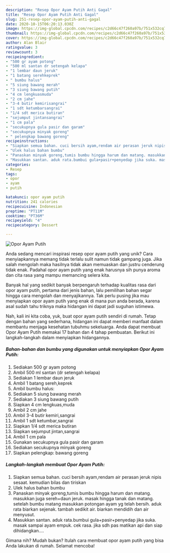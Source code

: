 ```yaml
---
description: "Resep Opor Ayam Putih Anti Gagal"
title: "Resep Opor Ayam Putih Anti Gagal"
slug: 251-resep-opor-ayam-putih-anti-gagal
date: 2020-10-15T06:20:13.030Z
image: https://img-global.cpcdn.com/recipes/c2d66c47f260a97b/751x532cq70/opor-ayam-putih-foto-resep-utama.jpg
thumbnail: https://img-global.cpcdn.com/recipes/c2d66c47f260a97b/751x532cq70/opor-ayam-putih-foto-resep-utama.jpg
cover: https://img-global.cpcdn.com/recipes/c2d66c47f260a97b/751x532cq70/opor-ayam-putih-foto-resep-utama.jpg
author: Alan Blair
ratingvalue: 3
reviewcount: 3
recipeingredient:
- "500 gr ayam potong"
- "500 ml santan dr setengah kelapa"
- "1 lembar daun jeruk"
- "1 batang serehkeprek"
- " bumbu halus"
- "5 siung bawang merah"
- "3 siung bawang putih"
- "4 cm lengkuasmuda"
- "2 cm jahe"
- "3-4 butir kemirisangrai"
- "1 sdt ketumbarsangrai"
- "1/4 sdt merica butiran"
- "sejumput jintansangrai"
- "1 cm pala"
- "secukupnya gula pasir dan garam"
- "secukupnya minyak goreng"
- " pelengkap bawang goreng"
recipeinstructions:
- "Siapkan semua bahan. cuci bersih ayam,rendam air perasan jeruk nipis sesaat. kemudian bilas dan tiriskan"
- "Ulek halus bahan bumbu"
- "Panaskan minyak goreng,tumis bumbu hingga harum dan matang. masukkan juga sereh+daun jeruk. masak hingga tanak dan matang. setelah bumbu matang masukkan potongan ayam yg telah bersih. aduk rata biarkan sejenak. tambah sedikit air. biarkan mendidih dan air menyusut."
- "Masukkan santan. aduk rata.bumbui gula+pasir+penyedap jika suka. masak sampai ayam empuk. cek rasa. jika sdh pas matikan api dan siap dihidangkan...."
categories:
- Resep
tags:
- opor
- ayam
- putih

katakunci: opor ayam putih 
nutrition: 241 calories
recipecuisine: Indonesian
preptime: "PT11M"
cooktime: "PT36M"
recipeyield: "4"
recipecategory: Dessert

---
```



![Opor Ayam Putih](https://img-global.cpcdn.com/recipes/c2d66c47f260a97b/751x532cq70/opor-ayam-putih-foto-resep-utama.jpg)

Anda sedang mencari inspirasi resep opor ayam putih yang unik? Cara menyiapkannya memang tidak terlalu sulit namun tidak gampang juga. Jika salah mengolah maka hasilnya tidak akan memuaskan dan justru cenderung tidak enak. Padahal opor ayam putih yang enak harusnya sih punya aroma dan cita rasa yang mampu memancing selera kita.



Banyak hal yang sedikit banyak berpengaruh terhadap kualitas rasa dari opor ayam putih, pertama dari jenis bahan, lalu pemilihan bahan segar hingga cara mengolah dan menyajikannya. Tak perlu pusing jika mau menyiapkan opor ayam putih yang enak di mana pun anda berada, karena asal sudah tahu triknya maka hidangan ini dapat jadi suguhan istimewa.


Nah, kali ini kita coba, yuk, buat opor ayam putih sendiri di rumah. Tetap dengan bahan yang sederhana, hidangan ini dapat memberi manfaat dalam membantu menjaga kesehatan tubuhmu sekeluarga. Anda dapat membuat Opor Ayam Putih memakai 17 bahan dan 4 tahap pembuatan. Berikut ini langkah-langkah dalam menyiapkan hidangannya.

<!--inarticleads1-->

##### Bahan-bahan dan bumbu yang digunakan untuk menyiapkan Opor Ayam Putih:

1. Sediakan 500 gr ayam potong
1. Ambil 500 ml santan (dr setengah kelapa)
1. Sediakan 1 lembar daun jeruk
1. Ambil 1 batang sereh,keprek
1. Ambil  bumbu halus:
1. Sediakan 5 siung bawang merah
1. Sediakan 3 siung bawang putih
1. Siapkan 4 cm lengkuas,muda
1. Ambil 2 cm jahe
1. Ambil 3-4 butir kemiri,sangrai
1. Ambil 1 sdt ketumbar,sangrai
1. Siapkan 1/4 sdt merica butiran
1. Siapkan sejumput jintan,sangrai
1. Ambil 1 cm pala
1. Gunakan secukupnya gula pasir dan garam
1. Sediakan secukupnya minyak goreng
1. Siapkan  pelengkap: bawang goreng




<!--inarticleads2-->

##### Langkah-langkah membuat Opor Ayam Putih:

1. Siapkan semua bahan. cuci bersih ayam,rendam air perasan jeruk nipis sesaat. kemudian bilas dan tiriskan
1. Ulek halus bahan bumbu
1. Panaskan minyak goreng,tumis bumbu hingga harum dan matang. masukkan juga sereh+daun jeruk. masak hingga tanak dan matang. setelah bumbu matang masukkan potongan ayam yg telah bersih. aduk rata biarkan sejenak. tambah sedikit air. biarkan mendidih dan air menyusut.
1. Masukkan santan. aduk rata.bumbui gula+pasir+penyedap jika suka. masak sampai ayam empuk. cek rasa. jika sdh pas matikan api dan siap dihidangkan....




Gimana nih? Mudah bukan? Itulah cara membuat opor ayam putih yang bisa Anda lakukan di rumah. Selamat mencoba!
